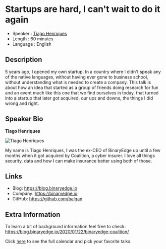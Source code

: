 Startups are hard, I can't wait to do it again
=================================================

* Speaker   :  [Tiago Henriques](https://pixels.camp/balgan)
* Length    :  60 minutes
* Language  :  English

Description
-----------

5 years ago, I opened my own startup. In a country where I didn't speak any of the native languages, without having ever gone to business school, without understanding what is needed to create a company. This talk is about how an idea that started as a group of friends doing research for fun and an event much like this one that we find ourselves in today, that turned into a startup that later got acquired, our ups and downs, the things I did wrong and right. 

Speaker Bio
-----------

**Tiago Henriques**

![Tiago Henriques](https://raw.githubusercontent.com/PixelsCamp/talks/master/img/tiago_henriques.jpg)

My name is Tiago Henriques, I was the ex-CEO of BinaryEdge up until a few months when it got acquired by Coalition, a cyber insurer. I love all things security, data and how I can make insurance better using both of those. 

Links
-----

* Blog:  https://blog.binaryedge.io
* Company:  https://binaryedge.io
* GitHub:  https://github.com/balgan

Extra Information
-----------------

To learn a bit of background information feel free to check: https://blog.binaryedge.io/2020/01/22/binaryedge-coalition/

Click [here][1] to see the full calendar and pick your favorite talks

[1]: https://pixels.camp/schedule/
